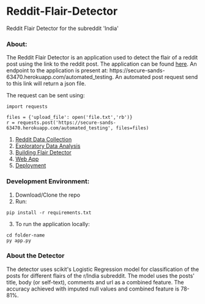 # Reddit-Flair-Detector
Reddit Flair Detector for the subreddit 'India' 

<h3> About: </h3>
The Reddit Flair Detector is an application used to detect the flair of a reddit post using the link to the reddit post. The application can be found <a href="https://secure-sands-63470.herokuapp.com/">here</a>.
An endpoint to the application is present at: https://secure-sands-63470.herokuapp.com/automated_testing. An automated post request send to this link will return a json file.

The request can be sent using: 
~~~
import requests

files = {'upload_file': open('file.txt','rb')}
r = requests.post('https://secure-sands-63470.herokuapp.com/automated_testing', files=files)
~~~

1. <a href= "https://github.com/gaurigupta31/Reddit-Flair-Detector/blob/master/Reddit-Data-Collection.ipynb">Reddit Data Collection</a>
2. <a href= "https://github.com/gaurigupta31/Reddit-Flair-Detector/blob/master/Exploratory-Data-Analysis.ipynb">Exploratory Data Analysis </a>
3. <a href = "https://github.com/gaurigupta31/Reddit-Flair-Detector/blob/master/Reddit-Flair-Detector.ipynb">Building Flair Detector </a>
4. <a href="https://github.com/gaurigupta31/Reddit-Flair-Detector/tree/master/app">Web App </a>
5. <a href="https://secure-sands-63470.herokuapp.com/">Deployment </a>

<h3> Development Environment: </h3>

1. Download/Clone the repo
2. Run: 
~~~ 
pip install -r requirements.txt
~~~
3. To run the application locally: 
~~~
cd folder-name
py app.py
~~~

<h3> About the Detector </h3> 
The detector uses scikit's Logistic Regression model for classification of the posts for different flairs of the r/India subreddit. The model uses the posts' title, body (or self-text), comments and url as a combined feature. The accuracy achieved with imputed null values and combined feature is 78-81%. 
